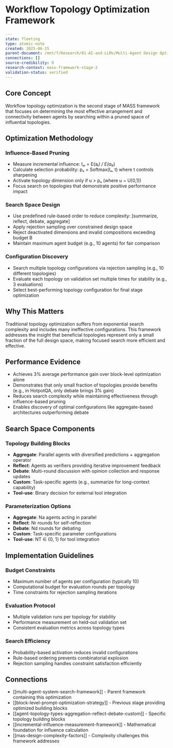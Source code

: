 # Workflow Topology Optimization Framework

```yaml
---
state: fleeting
type: atomic-note
created: 2025-06-15
parent-document: /mnt/f/Research/01-AI-and-LLMs/Multi-Agent Design Optimizing Agents with Better Prompts and Topologies.md
connections: []
source-credibility: 9
research-context: mass-framework-stage-2
validation-status: verified
---
```

## Core Concept

Workflow topology optimization is the second stage of MASS framework that focuses on determining the most effective arrangement and connectivity between agents by searching within a pruned space of influential topologies.

## Optimization Methodology

### Influence-Based Pruning
- Measure incremental influence: Iₐᵢ = E(a*ᵢ) / E(a*₀)
- Calculate selection probability: pₐ = Softmax(Iₐ, t) where t controls sharpening
- Activate topology dimension only if u > pₐ (where u ~ U(0,1))
- Focus search on topologies that demonstrate positive performance impact

### Search Space Design
- Use predefined rule-based order to reduce complexity: [summarize, reflect, debate, aggregate]
- Apply rejection sampling over constrained design space
- Reject deactivated dimensions and invalid compositions exceeding budget B
- Maintain maximum agent budget (e.g., 10 agents) for fair comparison

### Configuration Discovery
- Search multiple topology configurations via rejection sampling (e.g., 10 different topologies)
- Evaluate each topology on validation set multiple times for stability (e.g., 3 evaluations)
- Select best-performing topology configuration for final stage optimization

## Why This Matters

Traditional topology optimization suffers from exponential search complexity and includes many ineffective configurations. This framework addresses the insight that beneficial topologies represent only a small fraction of the full design space, making focused search more efficient and effective.

## Performance Evidence

- Achieves 3% average performance gain over block-level optimization alone
- Demonstrates that only small fraction of topologies provide benefits (e.g., in HotpotQA, only debate brings 3% gain)
- Reduces search complexity while maintaining effectiveness through influence-based pruning
- Enables discovery of optimal configurations like aggregate-based architectures outperforming debate

## Search Space Components

### Topology Building Blocks
- **Aggregate**: Parallel agents with diversified predictions + aggregation operator
- **Reflect**: Agents as verifiers providing iterative improvement feedback
- **Debate**: Multi-round discussion with opinion collection and response updates
- **Custom**: Task-specific agents (e.g., summarize for long-context capability)
- **Tool-use**: Binary decision for external tool integration

### Parameterization Options
- **Aggregate**: Na agents acting in parallel
- **Reflect**: Nr rounds for self-reflection
- **Debate**: Nd rounds for debating
- **Custom**: Task-specific parameter configurations
- **Tool-use**: NT ∈ {0, 1} for tool integration

## Implementation Guidelines

### Budget Constraints
- Maximum number of agents per configuration (typically 10)
- Computational budget for evaluation rounds per topology
- Time constraints for rejection sampling iterations

### Evaluation Protocol
- Multiple validation runs per topology for stability
- Performance measurement on held-out validation set
- Consistent evaluation metrics across topology types

### Search Efficiency
- Probability-based activation reduces invalid configurations
- Rule-based ordering prevents combinatorial explosion
- Rejection sampling handles constraint satisfaction efficiently

## Connections

- [[multi-agent-system-search-framework]] - Parent framework containing this optimization
- [[block-level-prompt-optimization-strategy]] - Previous stage providing optimized building blocks
- [[agent-topology-types-aggregation-reflect-debate-custom]] - Specific topology building blocks
- [[incremental-influence-measurement-framework]] - Mathematical foundation for influence calculation
- [[mas-design-complexity-factors]] - Complexity challenges this framework addresses